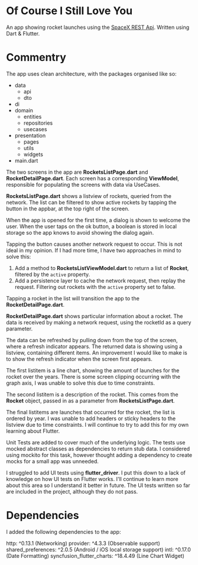 # Of Course I Still Love You

An app showing rocket launches using the [SpaceX REST Api](https://github.com/r-spacex/SpaceX-API). Written using Dart & Flutter.

# Commentry

The app uses clean architecture, with the packages organised like so:

- data
    - api
    - dto
- di
- domain
    - entities
    - repositories
    - usecases
- presentation
    - pages
    - utils
    - widgets
- main.dart

The two screens in the app are **RocketsListPage.dart** and **RocketDetailPage.dart**. Each screen has a corresponding **ViewModel**, responsible for populating the screens with data via UseCases.

**RocketsListPage.dart** shows a listview of rockets, queried from the network. The list can be filtered to show active rockets by tapping the button in the appbar, at the top right of the screen.

When the app is opened for the first time, a dialog is shown to welcome the user. When the user taps on the ok button, a boolean is stored in local storage so the app knows to avoid showing the dialog again.

Tapping the button causes another network request to occur. This is not ideal in my opinion. If I had more time, I have two approaches in mind to solve this:

1. Add a method to **RocketsListViewModel.dart** to return a list of **Rocket**, filtered by the `active` property.
2. Add a persistence layer to cache the network request, then replay the request. Filtering out rockets with the `active` property set to false.

Tapping a rocket in the list will transition the app to the **RocketDetailPage.dart**.

**RocketDetailPage.dart** shows particular information about a rocket. The data is received by making a network request, using the rocketId as a query parameter.

The data can be refreshed by pulling down from the top of the screen, where a refresh indicator appears. The returned data is showing using a listview, containing different items. An improvement I would like to make is to show the refresh indicator when the screen first appears.

The first listitem is a line chart, showing the amount of launches for the rocket over the years. There is some screen clipping occurring with the graph axis, I was unable to solve this due to time constraints.

The second listitem is a description of the rocket. This comes from the **Rocket** object, passed in as a parameter from **RocketsListPage.dart**.

The final listitems are launches that occurred for the rocket, the list is ordered by year. I was unable to add headers or sticky headers to the listview due to time constraints. I will continue to try to add this for my own learning about Flutter.

Unit Tests are added to cover much of the underlying logic. The tests use mocked abstract classes as dependencies to return stub data. I considered using mockito for this task, however thought adding a dependency to create mocks for a small app was unneeded.

I struggled to add UI tests using **flutter_driver**. I put this down to a lack of knowledge on how UI tests on Flutter works. I'll continue to learn more about this area so I understand it better in future. The UI tests written so far are included in the project, although they do not pass.

# Dependencies

I added the following dependencies to the app:

http: ^0.13.1 (Networking)
provider: ^4.3.3 (Observable support)
shared_preferences: ^2.0.5 (Android / iOS local storage support)
intl: ^0.17.0 (Date Formatting)
syncfusion_flutter_charts: ^18.4.49 (Line Chart Widget)

